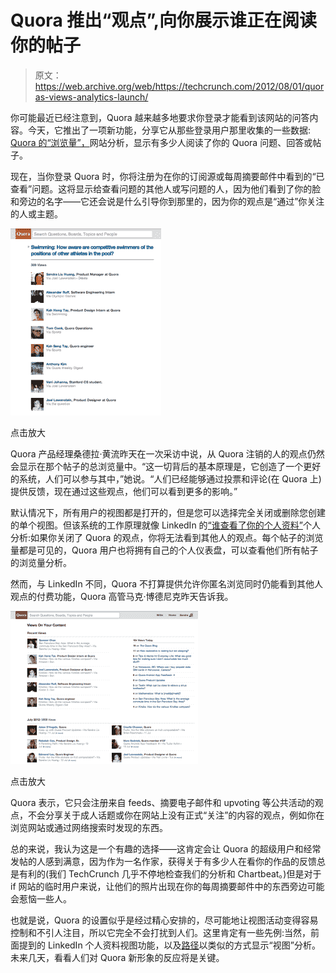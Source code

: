 # Quora 推出“观点”,向你展示谁正在阅读你的帖子

> 原文：<https://web.archive.org/web/https://techcrunch.com/2012/08/01/quoras-views-analytics-launch/>

你可能最近已经注意到，Quora 越来越多地要求你登录才能看到该网站的问答内容。今天，它推出了一项新功能，分享它从那些登录用户那里收集的一些数据: [Quora 的“浏览量”，](https://web.archive.org/web/20230326023123/http://www.quora.com/blog/Introducing-Views-on-Quora)网站分析，显示有多少人阅读了你的 Quora 问题、回答或帖子。

现在，当你登录 Quora 时，你将注册为在你的订阅源或每周摘要邮件中看到的“已查看”问题。这将显示给查看问题的其他人或写问题的人，因为他们看到了你的脸和旁边的名字——它还会说是什么引导你到那里的，因为你的观点是“通过”你关注的人或主题。

[![](img/1f19fb1ced5fe6ee8dcc72587b645c94.png "quoraviews1")](https://web.archive.org/web/20230326023123/https://techcrunch.com/wp-content/uploads/2012/08/quoraviews1.png)

点击放大

Quora 产品经理桑德拉·黄流昨天在一次采访中说，从 Quora 注销的人的观点仍然会显示在那个帖子的总浏览量中。“这一切背后的基本原理是，它创造了一个更好的系统，人们可以参与其中，”她说。“人们已经能够通过投票和评论(在 Quora 上)提供反馈，现在通过这些观点，他们可以看到更多的影响。”

默认情况下，所有用户的视图都是打开的，但是您可以选择完全关闭或删除您创建的单个视图。但该系统的工作原理就像 LinkedIn 的[“谁查看了你的个人资料”](https://web.archive.org/web/20230326023123/https://techcrunch.com/2007/05/10/see-whos-reading-your-linkedin-profile/)个人分析:如果你关闭了 Quora 的观点，你将无法看到其他人的观点。每个帖子的浏览量都是可见的，Quora 用户也将拥有自己的个人仪表盘，可以查看他们所有帖子的浏览量分析。

然而，与 LinkedIn 不同，Quora 不打算提供允许你匿名浏览同时仍能看到其他人观点的付费功能，Quora 高管马克·博德尼克昨天告诉我。

[![](img/5de7dbf5ce81ecbb8c32da437d7ba7d1.png "quoraviews3")](https://web.archive.org/web/20230326023123/https://techcrunch.com/wp-content/uploads/2012/08/quoraviews3.png)

点击放大

Quora 表示，它只会注册来自 feeds、摘要电子邮件和 upvoting 等公共活动的观点，不会分享关于成人话题或你在网站上没有正式“关注”的内容的观点，例如你在浏览网站或通过网络搜索时发现的东西。

总的来说，我认为这是一个有趣的选择——这肯定会让 Quora 的超级用户和经常发帖的人感到满意，因为作为一名作家，获得关于有多少人在看你的作品的反馈总是有利的(我们 TechCrunch 几乎不停地检查我们的分析和 Chartbeat。)但是对于 if 网站的临时用户来说，让他们的照片出现在你的每周摘要邮件中的东西旁边可能会惹恼一些人。

也就是说，Quora 的设置似乎是经过精心安排的，尽可能地让视图活动变得容易控制和不引人注目，所以它完全不会打扰到人们。这里肯定有一些先例:当然，前面提到的 LinkedIn 个人资料视图功能，以及[路径](https://web.archive.org/web/20230326023123/http://www.crunchbase.com/company/path)以类似的方式显示“视图”分析。未来几天，看看人们对 Quora 新形象的反应将是关键。